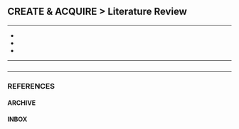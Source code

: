 ## CREATE & ACQUIRE > Literature Review

<hr/>

- []()
- []()
- []()

<hr/>

###

###

<hr/>

### REFERENCES

#### ARCHIVE

#### INBOX
